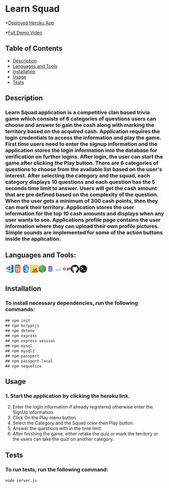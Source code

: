 # **Learn Squad**
*[Deployed Heroku App](https://blooming-everglades-09738.herokuapp.com)

*[Full Demo Video]()

## Table of Contents

- [Description](#description)
- [Languages and Tools](#languagesandtools)
- [Installation](#installation)
- [Usage](#usage)
- [Tests](#tests)

## Description

### Learn Squad application is a competitive clan based trivia game which consists of 6 categories of questions users can choose and answer to gain the cash along with marking the territory based on the acquired cash. Application requires the login credentials to access the information and play the game. First time users need to enter the signup information and the application stores the login information into the database for verification on further logins. After login, the user can start the game after clicking the Play button. There are 6 categories of questions to choose from the available list based on the user's interest. After selecting the category and the squad, each category displays 10 questions and each question has the 5 seconds time limit to answer. Users will get the cash amount that are pre defined based on the complexity of the question. When the user gets a minimum of 300 cash points, then they can mark their territory. Application stores the user information for the top 10 cash amounts and displays when any user wants to see. Applications profile page contains the user information where they can upload their own profile pictures. Simple sounds are implemented for some of the action buttons inside the application.

## Languages and Tools:

<img align="left" alt="Visual Studio Code" width="26px" src="https://raw.githubusercontent.com/github/explore/80688e429a7d4ef2fca1e82350fe8e3517d3494d/topics/visual-studio-code/visual-studio-code.png" />
<img align="left" alt="HTML5" width="26px" src="https://raw.githubusercontent.com/github/explore/80688e429a7d4ef2fca1e82350fe8e3517d3494d/topics/html/html.png" />
<img align="left" alt="CSS3" width="26px" src="https://raw.githubusercontent.com/github/explore/80688e429a7d4ef2fca1e82350fe8e3517d3494d/topics/css/css.png" />
<img align="left" alt="JavaScript" width="26px" src="https://raw.githubusercontent.com/github/explore/80688e429a7d4ef2fca1e82350fe8e3517d3494d/topics/javascript/javascript.png" />
<img align="left" alt="Node.js" width="26px" src="https://raw.githubusercontent.com/github/explore/80688e429a7d4ef2fca1e82350fe8e3517d3494d/topics/nodejs/nodejs.png" />
<img align="left" alt="SQL" width="26px" src="https://raw.githubusercontent.com/github/explore/80688e429a7d4ef2fca1e82350fe8e3517d3494d/topics/sql/sql.png" />
<img align="left" alt="MySQL" width="26px" src="https://raw.githubusercontent.com/github/explore/80688e429a7d4ef2fca1e82350fe8e3517d3494d/topics/mysql/mysql.png" />
<img align="left" alt="Git" width="26px" src="https://raw.githubusercontent.com/github/explore/80688e429a7d4ef2fca1e82350fe8e3517d3494d/topics/git/git.png" />
<img align="left" alt="GitHub" width="26px" src="https://raw.githubusercontent.com/github/explore/78df643247d429f6cc873026c0622819ad797942/topics/github/github.png" />
<img align="left" alt="Terminal" width="26px" src="https://raw.githubusercontent.com/github/explore/80688e429a7d4ef2fca1e82350fe8e3517d3494d/topics/terminal/terminal.png" />
<br><br>

## Installation

### To install necessary dependencies, run the following commands:

```
## npm init
## npm bcryptjs
## npm dotenv
## npm express
## npm express-session
## npm mysql
## npm mysql2
## npm passport
## npm passport-local
## npm sequelize
```

## Usage

### 1. Start the application by clicking the heroku link.

2. Enter the logIn information if already registered otherwise enter the SignUp information.
3. Click On the Play menu button.
4. Select the Category and the Squad color then Play button.
5. Answer the questions with in the time limit.
6. After finishing the game, either retake the quiz or mark the territory or the users can take the quiz on another category.

## Tests

### To run tests, run the following command:

```
node server.js
```

